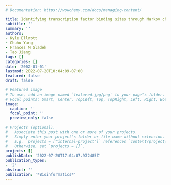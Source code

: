 ```yaml
---
# Documentation: https://wowchemy.com/docs/managing-content/

title: Identifying transcription factor binding sites through Markov chain optimization
subtitle: ''
summary: ''
authors:
- Kyle Ellrott
- Chuhu Yang
- Frances M Sladek
- Tao Jiang
tags: []
categories: []
date: '2002-01-01'
lastmod: 2022-07-20T10:04:09-07:00
featured: false
draft: false

# Featured image
# To use, add an image named `featured.jpg/png` to your page's folder.
# Focal points: Smart, Center, TopLeft, Top, TopRight, Left, Right, BottomLeft, Bottom, BottomRight.
image:
  caption: ''
  focal_point: ''
  preview_only: false

# Projects (optional).
#   Associate this post with one or more of your projects.
#   Simply enter your project's folder or file name without extension.
#   E.g. `projects = ["internal-project"]` references `content/project/deep-learning/index.md`.
#   Otherwise, set `projects = []`.
projects: []
publishDate: '2022-07-20T17:04:07.972485Z'
publication_types:
- '2'
abstract: ''
publication: '*Bioinformatics*'
---
```

